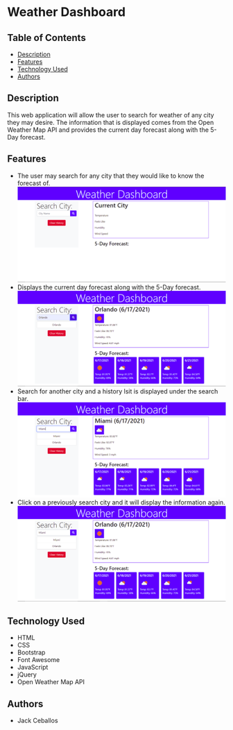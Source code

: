 # Weather Dashboard

## Table of Contents
- [Description](#description)
- [Features](#features)
- [Technology Used](#technology-used)
- [Authors](#authors)

## Description
This web application will allow the user to search for weather of any city they may desire. The information that is displayed comes from the Open Weather Map API and provides the current day forecast along with the 5-Day forecast.

## Features
- The user may search for any city that they would like to know the forecast of.
![Landing Page](assets/main.png)
- Displays the current day forecast along with the 5-Day forecast.
![Orlando Searched Display](assets/orlando.png)
- Search for another city and a history lsit is displayed under the search bar.
![Miami Searched Display](assets/miami.png)
- Click on a previously search city and it will display the information again.
![Orlando History Display](assets/orlando2.png)

## Technology Used
- HTML
- CSS
- Bootstrap
- Font Awesome
- JavaScript
- jQuery
- Open Weather Map API

## Authors
- Jack Ceballos